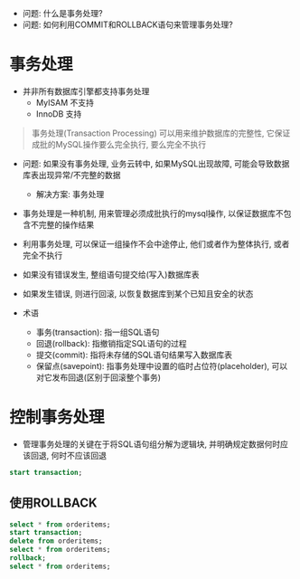 + 问题: 什么是事务处理?
+ 问题: 如何利用COMMIT和ROLLBACK语句来管理事务处理?

# 事务处理

+ 并非所有数据库引擎都支持事务处理
    + MyISAM 不支持
    + InnoDB 支持

> 事务处理(Transaction Processing) 可以用来维护数据库的完整性, 它保证成批的MySQL操作要么完全执行, 要么完全不执行

+ 问题: 如果没有事务处理, 业务云转中, 如果MySQL出现故障, 可能会导致数据库表出现异常/不完整的数据
    + 解决方案: 事务处理

+ 事务处理是一种机制, 用来管理必须成批执行的mysql操作, 以保证数据库不包含不完整的操作结果
+ 利用事务处理, 可以保证一组操作不会中途停止, 他们或者作为整体执行, 或者完全不执行
+ 如果没有错误发生, 整组语句提交给(写入)数据库表
+ 如果发生错误, 则进行回滚, 以恢复数据库到某个已知且安全的状态

+ 术语
    + 事务(transaction): 指一组SQL语句
    + 回退(rollback): 指撤销指定SQL语句的过程
    + 提交(commit): 指将未存储的SQL语句结果写入数据库表
    + 保留点(savepoint): 指事务处理中设置的临时占位符(placeholder), 可以对它发布回退(区别于回滚整个事务)

# 控制事务处理

+ 管理事务处理的关键在于将SQL语句组分解为逻辑块, 并明确规定数据何时应该回退, 何时不应该回退

```sql
start transaction;
```

## 使用ROLLBACK

```sql
select * from orderitems;
start transaction;
delete from orderitems;
select * from orderitems;
rollback;
select * from orderitems;

```

